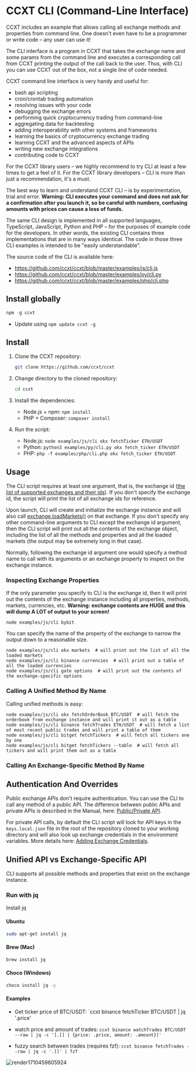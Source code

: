 # CCXT CLI (Command-Line Interface)

CCXT includes an example that allows calling all exchange methods and properties from command line. One doesn't even have to be a programmer or write code – any user can use it!

The CLI interface is a program in CCXT that takes the exchange name and some params from the command line and executes a corresponding call from CCXT printing the output of the call back to the user. Thus, with CLI you can use CCXT out of the box, not a single line of code needed.

CCXT command line interface is very handy and useful for:

- bash api scripting
- cron/crontab trading automation
- resolving issues with your code
- debugging the exchange errors
- performing quick cryptocurrency trading from command-line
- aggregating data for backtesting
- adding interoperability with other systems and frameworks
- learning the basics of cryptocurrency exchange trading
- learning CCXT and the advanced aspects of APIs
- writing new exchange integrations
- contributing code to CCXT

For the CCXT library users – we highly recommend to try CLI at least a few times to get a feel of it.
For the CCXT library developers – CLI is more than just a recommendation, it's a must.

The best way to learn and understand CCXT CLI – is by experimentation, trial and error. **Warning: CLI executes your command and does not ask for a confirmation after you launch it, so be careful with numbers, confusing amounts with prices can cause a loss of funds.**

The same CLI design is implemented in all supported languages, TypeScript, JavaScript, Python and PHP – for the purposes of example code for the developers.
In other words, the existing CLI contains three implementations that are in many ways identical. The code in those three CLI examples is intended to be "easily understandable".

The source code of the CLI is available here:

- https://github.com/ccxt/ccxt/blob/master/examples/js/cli.js
- https://github.com/ccxt/ccxt/blob/master/examples/py/cli.py
- https://github.com/ccxt/ccxt/blob/master/examples/php/cli.php

## Install globally
```js
npm -g ccxt
```
- Update using `npm update ccxt -g`

## Install

1. Clone the CCXT repository:
    ```sh
    git clone https://github.com/ccxt/ccxt
    ```
2. Change directory to the cloned repository:
    ```sh
    cd ccxt
    ```
3. Install the dependencies:
    - Node.js + npm: `npm install`
    - PHP + Composer: `composer install`

4. Run the script:
    - Node.js: `node examples/js/cli okx fetchTicker ETH/USDT`
    - Python: `python3 examples/py/cli.py okx fetch_ticker ETH/USDT`
    - PHP: `php -f examples/php/cli.php okx fetch_ticker ETH/USDT`

## Usage

The CLI script requires at least one argument, that is, the exchange id ([the list of supported exchanges and their ids](https://github.com/ccxt/ccxt#supported-cryptocurrency-exchange-markets)). If you don't specify the exchange id, the script will print the list of all exchange ids for reference.

Upon launch, CLI will create and initialize the exchange instance and will also call [exchange.loadMarkets()](https://github.com/ccxt/ccxt/wiki/Manual#loading-markets) on that exchange.
If you don't specify any other command-line arguments to CLI except the exchange id argument, then the CLI script will print out all the contents of the exchange object, including the list of all the methods and properties and all the loaded markets (the output may be extremely long in that case).

Normally, following the exchange id argument one would specify a method name to call with its arguments or an exchange property to inspect on the exchange instance.

### Inspecting Exchange Properties

If the only parameter you specify to CLI is the exchange id, then it will print out the contents of the exchange instance including all properties, methods, markets, currencies, etc. **Warning: exchange contents are HUGE and this will dump A LOT of output to your screen!**

```
node examples/js/cli bybit
```

You can specify the name of the property of the exchange to narrow the output down to a reasonable size.

```
node examples/js/cli okx markets  # will print out the list of all the loaded markets
node examples/js/cli binance currencies  # will print out a table of all the loaded currencies
node examples/js/cli gate options  # will print out the contents of the exchange-specific options
```

### Calling A Unified Method By Name

Calling unified methods is easy:

```
node examples/js/cli okx fetchOrderBook BTC/USDT  # will fetch the orderbook from exchange instance and will print it out as a table
node examples/js/cli binance fetchTrades ETH/USDT  # will fetch a list of most recent public trades and will print a table of them
node examples/js/cli bitget fetchTickers  # will fetch all tickers one by one
node examples/js/cli bitget fetchTickers --table  # will fetch all tickers and will print them out as a table
```

### Calling An Exchange-Specific Method By Name

## Authentication And Overrides

Public exchange APIs don't require authentication. You can use the CLI to call any method of a public API. The difference between public APIs and private APIs is described in the Manual, here: [Public/Private API](https://github.com/ccxt/ccxt/wiki/Manual#publicprivate-api).

For private API calls, by default the CLI script will look for API keys in the `keys.local.json` file in the root of the repository cloned to your working directory and will also look up exchange credentials in the environment variables. More details here: [Adding Exchange Credentials](https://github.com/ccxt/ccxt/blob/master/CONTRIBUTING.md#adding-exchange-credentials).

## Unified API vs Exchange-Specific API

CLI supports all possible methods and properties that exist on the exchange instance.

### Run with jq
Install jq 

<!-- tabs:start -->
#### **Ubuntu**
```bash
sudo apt-get install jq
```
#### **Brew (Mac)**
```bash
brew install jq
```
#### **Choco (Windows)**
```bash
choco install jq -y
```
<!-- tabs:end -->

#### Examples
- Get ticker price of BTC/USDT: `ccxt binance fetchTicker BTC/USDT | jq '.price'
- watch price and amount of trades:
`ccxt binance watchTrades BTC/USDT --raw | jq -c '[.[] | {price: .price, amount: .amount}]'`

- fuzzy search between trades (requires fzf):
`ccxt binance fetchTrades --raw | jq -c '.[]' | fzf`

![render1710459605924](https://github.com/ccxt/ccxt/assets/12142844/39b22383-42d5-4ebd-8b09-617008b7e4f0)
